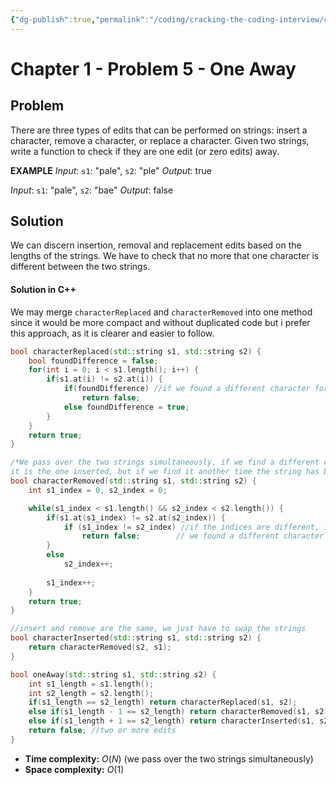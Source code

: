 ```yaml
---
{"dg-publish":true,"permalink":"/coding/cracking-the-coding-interview/chapter-1/problem-5-one-away/","created":"2023-01-24T11:51:31.291+01:00","updated":"2023-01-24T11:51:31.291+01:00"}
---
```


# Chapter 1 - Problem 5 - One Away
## Problem
There are three types of edits that can be performed on strings: insert a character, remove a character, or replace a character. Given two strings, write a function to check if they are one edit (or zero edits) away.

**EXAMPLE**
_Input_: `s1`: "pale", `s2`: "ple"
_Output_: true

_Input_: `s1`: "pale", `s2`: "bae"
_Output_: false

## Solution
We can discern insertion, removal and replacement edits based on the lengths of the strings.
We have to check that no more that one character is different between the two strings.
#### Solution in C++ 
We may merge `characterReplaced` and `characterRemoved` into one method since it would be more compact and without duplicated code but i prefer this approach, as it is clearer and easier to follow.
```cpp
bool characterReplaced(std::string s1, std::string s2) {
    bool foundDifference = false;
    for(int i = 0; i < s1.length(); i++) {
        if(s1.at(i) != s2.at(i)) {
            if(foundDifference) //if we found a different character for the second time
                return false;
            else foundDifference = true;
        }
    }
    return true;
}

/*We pass over the two strings simultaneously, if we find a different character 
it is the one inserted, but if we find it another time the string has been edited 2 times.*/
bool characterRemoved(std::string s1, std::string s2) {
    int s1_index = 0, s2_index = 0;

    while(s1_index < s1.length() && s2_index < s2.length()) {
        if(s1.at(s1_index) != s2.at(s2_index)) {
            if (s1_index != s2_index) //if the indices are different, it's the second time
                return false;        // we found a different character
        }
        else
            s2_index++;
        
        s1_index++;
    }
    return true;
}

//insert and remove are the same, we just have to swap the strings
bool characterInserted(std::string s1, std::string s2) {
    return characterRemoved(s2, s1);  
}

bool oneAway(std::string s1, std::string s2) {
    int s1_length = s1.length();        
    int s2_length = s2.length();
    if(s1_length == s2_length) return characterReplaced(s1, s2);        
    else if(s1_length - 1 == s2_length) return characterRemoved(s1, s2);        
    else if(s1_length + 1 == s2_length) return characterInserted(s1, s2);
    return false; //two or more edits        
}
```
- **Time complexity:** $O(N)$ (we pass over the two strings simultaneously)
- **Space complexity:** $O(1)$